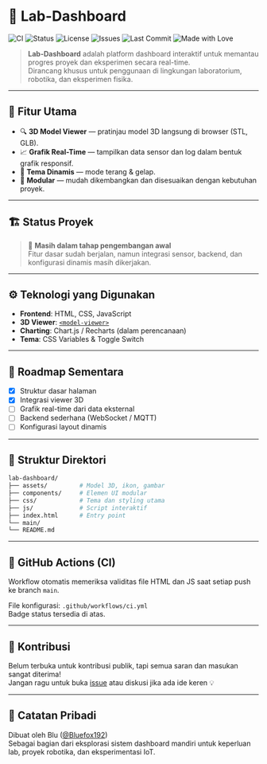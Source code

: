 
# 🧪 Lab-Dashboard

![CI](https://github.com/Bluefox192/lab-dashboard/actions/workflows/ci.yml/badge.svg)
![Status](https://img.shields.io/badge/status-dev-blue)
![License](https://img.shields.io/badge/license-MIT-green)
![Issues](https://img.shields.io/github/issues/Bluefox192/lab-dashboard)
![Last Commit](https://img.shields.io/github/last-commit/Bluefox192/lab-dashboard)
![Made with Love](https://img.shields.io/badge/Made%20with-%E2%9D%A4-red)

> **Lab-Dashboard** adalah platform dashboard interaktif untuk memantau progres proyek dan eksperimen secara real-time.  
> Dirancang khusus untuk penggunaan di lingkungan laboratorium, robotika, dan eksperimen fisika.

---

## 🚀 Fitur Utama

- 🔍 **3D Model Viewer** — pratinjau model 3D langsung di browser (STL, GLB).
- 📈 **Grafik Real-Time** — tampilkan data sensor dan log dalam bentuk grafik responsif.
- 🎨 **Tema Dinamis** — mode terang & gelap.
- 🧩 **Modular** — mudah dikembangkan dan disesuaikan dengan kebutuhan proyek.

---

## 🏗️ Status Proyek

> 🚧 **Masih dalam tahap pengembangan awal**  
> Fitur dasar sudah berjalan, namun integrasi sensor, backend, dan konfigurasi dinamis masih dikerjakan.

---

## ⚙️ Teknologi yang Digunakan

- **Frontend**: HTML, CSS, JavaScript
- **3D Viewer**: [`<model-viewer>`](https://modelviewer.dev/)
- **Charting**: Chart.js / Recharts (dalam perencanaan)
- **Tema**: CSS Variables & Toggle Switch

---

## 📅 Roadmap Sementara

- [x] Struktur dasar halaman
- [x] Integrasi viewer 3D
- [ ] Grafik real-time dari data eksternal
- [ ] Backend sederhana (WebSocket / MQTT)
- [ ] Konfigurasi layout dinamis

---

## 📂 Struktur Direktori

```bash
lab-dashboard/
├── assets/         # Model 3D, ikon, gambar
├── components/     # Elemen UI modular
├── css/            # Tema dan styling utama
├── js/             # Script interaktif
├── index.html      # Entry point
└── main/
└── README.md
```

---

## 🧪 GitHub Actions (CI)

Workflow otomatis memeriksa validitas file HTML dan JS saat setiap push ke branch `main`.

File konfigurasi: `.github/workflows/ci.yml`  
Badge status tersedia di atas.

---

## 💬 Kontribusi

Belum terbuka untuk kontribusi publik, tapi semua saran dan masukan sangat diterima!  
Jangan ragu untuk buka [issue](https://github.com/Bluefox192/lab-dashboard/issues) atau diskusi jika ada ide keren 💡

---

## 🧠 Catatan Pribadi

Dibuat oleh Blu ([@Bluefox192](https://github.com/Bluefox192))  
Sebagai bagian dari eksplorasi sistem dashboard mandiri untuk keperluan lab, proyek robotika, dan eksperimentasi IoT.
